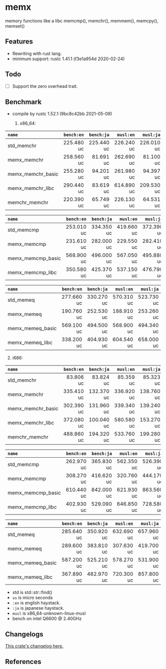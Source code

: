 # memx
memory functions like a libc memcmp(), memchr(), memmem(), memcpy(), memset()

## Features

* Rewriting with rust lang.
* minimum support: rustc 1.41.1 (f3e1a954d 2020-02-24)

## Todo

- [ ] Support the zero overhead trait.

## Benchmark

- compile by rustc 1.52.1 (9bc8c42bb 2021-05-09)

  1. x86_64:

|         `name`          | `bench:en`  | `bench:ja`  |  `musl:en`  |  `musl:ja`  |
|:------------------------|------------:|------------:|------------:|------------:|
| std_memchr              |  225.480 uc |  225.440 uc |  226.240 uc |  226.010 uc |
| memx_memchr             |  258.560 uc |   81.691 uc |  262.690 uc |   81.100 uc |
| memx_memchr_basic       |  255.280 uc |   94.201 uc |  261.980 uc |   94.397 uc |
| memx_memchr_libc        |  290.440 uc |   83.619 uc |  614.890 uc |  209.530 uc |
| memchr_memchr           |  220.390 uc |   65.749 uc |  226.130 uc |   64.531 uc |

|         `name`          | `bench:en`  | `bench:ja`  |  `musl:en`  |  `musl:ja`  |
|:------------------------|------------:|------------:|------------:|------------:|
| std_memcmp              |  253.010 uc |  334.350 uc |  419.660 uc |  372.390 uc |
| memx_memcmp             |  231.610 uc |  282.000 uc |  229.550 uc |  282.410 uc |
| memx_memcmp_basic       |  568.900 uc |  496.000 uc |  567.050 uc |  495.880 uc |
| memx_memcmp_libc        |  350.580 uc |  425.370 uc |  537.150 uc |  476.790 uc |

|         `name`          | `bench:en`  | `bench:ja`  |  `musl:en`  |  `musl:ja`  |
|:------------------------|------------:|------------:|------------:|------------:|
| std_memeq               |  277.660 uc |  330.270 uc |  570.310 uc |  523.730 uc |
| memx_memeq              |  190.760 uc |  252.530 uc |  188.910 uc |  253.260 uc |
| memx_memeq_basic        |  569.100 uc |  494.500 uc |  568.900 uc |  494.340 uc |
| memx_memeq_libc         |  338.200 uc |  404.930 uc |  604.540 uc |  658.000 uc |

  2. i686:

|         `name`          | `bench:en`  | `bench:ja`  |  `musl:en`  |  `musl:ja`  |
|:------------------------|------------:|------------:|------------:|------------:|
| std_memchr              |   83.806 uc |   83.824 uc |   85.359 uc |   85.323 uc |
| memx_memchr             |  335.410 uc |  132.370 uc |  336.920 uc |  138.760 uc |
| memx_memchr_basic       |  302.390 uc |  131.960 uc |  339.340 uc |  139.240 uc |
| memx_memchr_libc        |  372.080 uc |  100.040 uc |  580.580 uc |  153.270 uc |
| memchr_memchr           |  488.860 uc |  194.320 uc |  533.760 uc |  199.280 uc |

|         `name`          | `bench:en`  | `bench:ja`  |  `musl:en`  |  `musl:ja`  |
|:------------------------|------------:|------------:|------------:|------------:|
| std_memcmp              |  262.970 uc |  365.830 uc |  562.350 uc |  526.390 uc |
| memx_memcmp             |  308.270 uc |  416.620 uc |  320.760 uc |  444.170 uc |
| memx_memcmp_basic       |  610.440 uc |  842.000 uc |  621.930 uc |  863.560 uc |
| memx_memcmp_libc        |  402.930 uc |  529.090 uc |  646.850 uc |  728.580 uc |

|         `name`          | `bench:en`  | `bench:ja`  |  `musl:en`  |  `musl:ja`  |
|:------------------------|------------:|------------:|------------:|------------:|
| std_memeq               |  285.640 uc |  350.920 uc |  632.690 uc |  657.960 uc |
| memx_memeq              |  289.600 uc |  383.810 uc |  307.630 uc |  419.700 uc |
| memx_memeq_basic        |  587.200 uc |  525.210 uc |  578.270 uc |  531.900 uc |
| memx_memeq_libc         |  367.890 uc |  482.970 uc |  720.300 uc |  857.800 uc |

- std is std::str::find()
- `us` is micro seconds
- `:en` is english haystack.
- `:ja` is japanese haystack.
- `musl` is x86_64-unknown-linux-musl
- bench on intel Q6600 @ 2.40GHz


## Changelogs

[This crate's changelog here.](https://github.com/aki-akaguma/memx/blob/main/CHANGELOG.md)


## References
